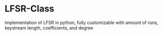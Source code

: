 # LFSR-Class
Implementation of LFSR in python, fully customizable with amount of runs, keystream length, coefficients, and degree
